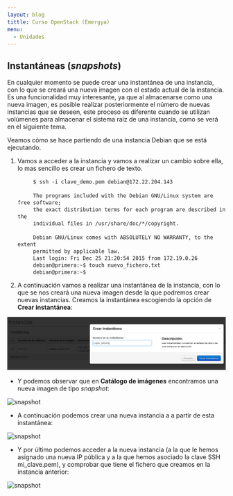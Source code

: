 ```yaml
---
layout: blog
tittle: Curso OpenStack (Emergya)
menu:
  - Unidades
---
```


## Instantáneas (*snapshots*)

En cualquier momento se puede crear una instantánea de una instancia,
con lo que se creará una nueva imagen con el estado actual de la
instancia. Es una funcionalidad muy interesante, ya que al almacenarse
como una nueva imagen, es posible realizar posteriormente el número de
nuevas instancias que se deseen, este proceso es diferente cuando se
utilizan volúmenes para almacenar el sistema raíz de una instancia,
como se verá en el siguiente tema.

Veamos cómo se hace partiendo de una instancia Debian que se está
ejecutando.

1. Vamos a acceder a la instancia y vamos a realizar un cambio sobre
ella, lo mas sencillo es crear un fichero de texto.

			$ ssh -i clave_demo.pem debian@172.22.204.143			

			The programs included with the Debian GNU/Linux system are free software;
			the exact distribution terms for each program are described in the
			individual files in /usr/share/doc/*/copyright.			

			Debian GNU/Linux comes with ABSOLUTELY NO WARRANTY, to the extent
			permitted by applicable law.
			Last login: Fri Dec 25 21:20:54 2015 from 172.19.0.26
			debian@primera:~$ touch nuevo_fichero.txt
			debian@primera:~$


2. A continuación vamos a realizar una instantánea de la instancia,
con lo que se nos creará una nueva imagen desde la que podremos crear
nuevas instancias. Creamos la instantánea escogiendo la opción de **Crear instantánea**:


![snapshot](img/instantanea/01.png)





  * Y podemos observar que en **Catálogo de imágenes** encontramos una nueva
  imagen de tipo *snapshot*:


  ![snapshot](img/snap2.png)


  * A continuación podemos crear una nueva instancia a a partir de esta
  instantánea: 


![snapshot](img/demo3_4.png)


* Y por último podemos acceder a la nueva instancia (a la que le
hemos asignado una nueva IP pública y a la que hemos asociado la
clave SSH mi_clave.pem), y comprobar que tiene el fichero que
creamos en la instancia anterior: 

![snapshot](img/demo3_6.png)

